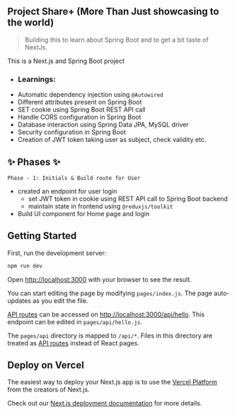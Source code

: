 ## Project Share+ (More Than Just showcasing to the world)

> Building this to learn about Spring Boot and to get a bit taste of NextJs.

This is a Next.js and Spring Boot project

+ ### Learnings:
 + Automatic dependency injection using `@Autowired`
 + Different attributes present on Spring Boot
 + SET cookie using Spring Boot REST API call
 + Handle CORS configuration in Spring Boot
 + Database interaction using Spring Data JPA, MySQL driver
 + Security configuration in Spring Boot
 + Creation of JWT token taking user as subject, check validity etc.



## ✨ Phases ✨
```
Phase - 1: Initials & Build route for User
```
+ created an endpoint for user login
    + set JWT token in cookie using REST API call to Spring Boot backend
    + maintain state in frontend using `@reduxjs/toolkit`
+ Build UI component for Home page and login


## Getting Started

First, run the development server:

```bash
npm run dev
```


Open [http://localhost:3000](http://localhost:3000) with your browser to see the result.

You can start editing the page by modifying `pages/index.js`. The page auto-updates as you edit the file.

[API routes](https://nextjs.org/docs/api-routes/introduction) can be accessed on [http://localhost:3000/api/hello](http://localhost:3000/api/hello). This endpoint can be edited in `pages/api/hello.js`.

The `pages/api` directory is mapped to `/api/*`. Files in this directory are treated as [API routes](https://nextjs.org/docs/api-routes/introduction) instead of React pages.



## Deploy on Vercel

The easiest way to deploy your Next.js app is to use the [Vercel Platform](https://vercel.com/new?utm_medium=default-template&filter=next.js&utm_source=create-next-app&utm_campaign=create-next-app-readme) from the creators of Next.js.

Check out our [Next.js deployment documentation](https://nextjs.org/docs/deployment) for more details.
